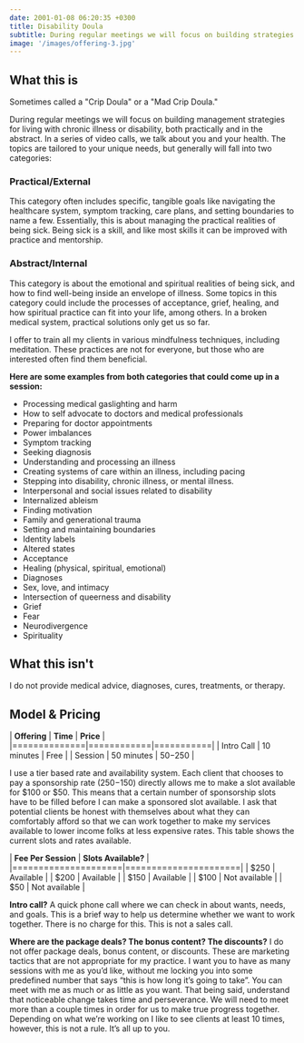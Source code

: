 ```yaml
---
date: 2001-01-08 06:20:35 +0300
title: Disability Doula
subtitle: During regular meetings we will focus on building strategies for living with chronic illness or disability
image: '/images/offering-3.jpg'
---
```


## What this is

Sometimes called a "Crip Doula" or a "Mad Crip Doula."

During regular meetings we will focus on building management strategies for living with chronic illness or disability, both practically and in the abstract. In a series of video calls, we talk about you and your health. The topics are tailored to your unique needs, but generally will fall into two categories:

### **Practical/External** 

This category often includes specific, tangible goals like navigating the healthcare system, symptom tracking, care plans, and setting boundaries to name a few. Essentially, this is about managing the practical realities of being sick. Being sick is a skill, and like most skills it can be improved with practice and mentorship. 

### **Abstract/Internal**

This category is about the emotional and spiritual realities of being sick, and how to find well-being inside an envelope of illness. Some topics in this category could include the processes of acceptance, grief, healing, and how spiritual practice can fit into your life, among others. In a broken medical system, practical solutions only get us so far.  

I offer to train all my clients in various mindfulness techniques, including meditation. These practices are not for everyone, but those who are interested often find them beneficial.

**Here are some examples from both categories that could come up in a session:**
* Processing medical gaslighting and harm
* How to self advocate to doctors and medical professionals
* Preparing for doctor appointments
* Power imbalances
* Symptom tracking
* Seeking diagnosis
* Understanding and processing an illness
* Creating systems of care within an illness, including pacing
* Stepping into disability, chronic illness, or mental illness.
* Interpersonal and social issues related to disability 
* Internalized ableism 
* Finding motivation
* Family and generational trauma
* Setting and maintaining boundaries 
* Identity labels
* Altered states
* Acceptance
* Healing (physical, spiritual, emotional)
* Diagnoses
* Sex, love, and intimacy
* Intersection of queerness and disability
* Grief
* Fear
* Neurodivergence 
* Spirituality


## What this isn't

I do not provide medical advice, diagnoses, cures, treatments, or therapy. 


## Model & Pricing

| **Offering** | **Time**   | **Price** |
|==============|============|===========|
| Intro Call   | 10 minutes | Free      |
| Session      | 50 minutes | $50-$250 |

I use a tier based rate and availability system. Each client that chooses to pay a sponsorship rate ($250-$150) directly allows me to make a slot available for $100 or $50. This means that a certain number of sponsorship slots have to be filled before I can make a sponsored slot available. I ask that potential clients be honest with themselves about what they can comfortably afford so that we can work together to make my services available to lower income folks at less expensive rates. This table shows the current slots and rates available. 

 | **Fee Per Session** | **Slots Available?** |
 |=====================|======================|
 | $250                | Available            |
 | $200                | Available            |
 | $150                | Available            |
 | $100                | Not available        |
 | $50                 | Not available        |

**Intro call?** A quick phone call where we can check in about wants, needs, and goals. This is a  brief way to help us determine whether we want to work together. There is no charge for this. This is not a sales call.

**Where are the package deals? The bonus content? The discounts?** I do not offer package deals, bonus content, or discounts. These are marketing tactics that are not appropriate for my practice. I want you to have as many sessions with me as you’d like, without me locking you into some predefined number that says “this is how long it’s going to take”. You can meet with me as much or as little as you want. That being said, understand that noticeable change takes time and perseverance. We will need to meet more than a couple times in order for us to make true progress together. Depending on what we’re working on I like to see clients at least 10 times, however, this is not a rule. It’s all up to you.


